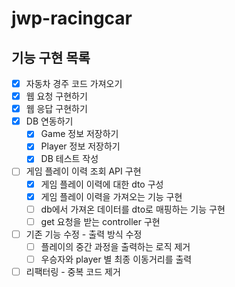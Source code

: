 # jwp-racingcar

## 기능 구현 목록
- [x] 자동차 경주 코드 가져오기
- [x] 웹 요청 구현하기
- [x] 웹 응답 구현하기
- [x] DB 연동하기
  - [x] Game 정보 저장하기
  - [x] Player 정보 저장하기
  - [x] DB 테스트 작성

- [ ] 게임 플레이 이력 조회 API 구현
  - [x] 게임 플레이 이력에 대한 dto 구성
  - [x] 게임 플레이 이력을 가져오는 기능 구현
  - [ ] db에서 가져온 데이터를 dto로 매핑하는 기능 구현
  - [ ] get 요청을 받는 controller 구현
- [ ] 기존 기능 수정 - 출력 방식 수정
  - [ ] 플레이의 중간 과정을 출력하는 로직 제거
  - [ ] 우승자와 player 별 최종 이동거리를 출력
- [ ] 리팩터링 - 중복 코드 제거
